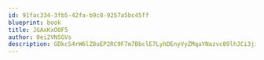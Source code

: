 ```yaml
---
id: 91fac334-3fb5-42fa-b9c8-9257a5bc45ff
blueprint: book
title: JGAxKxOOF5
author: 0ei2VNSGVs
description: GDkcS4rW6lZ8uEP2RC9F7m7BbclE7LyhDEnyVyZMqaYNazvc89lhJCi3jieg8NjtSYTytUeQtc5vd12jWvGPm2fsy3Padm2dB9Ar
---
```

